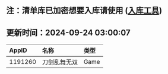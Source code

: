 ## 注：清单库已加密想要入库请使用 ([入库工具](https://github.com/BlankTMing/ManifestAutoUpdate/releases))

## 更新时间：2024-09-24 03:00:07
| AppID | 名称 | 类型  |
| :-------------------- | :----------------------------- | :----------- |
| 1191260 | 刀剑乱舞无双| Game |
